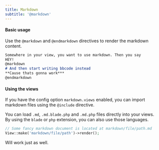 ```yaml
---
title: Markdown
subtitle: '@markdown'
---
```


#### Basic usage
Use the `@markdown` and `@endmarkdown` directives to render the markdown content.

```markdown
Somewhere in your view, you want to use markdown. Then you say
HEY!
@markdown
# And then start writing bbcode instead
**Cause thats gonna work***
@endmarkdown
```

#### Using the views
If you have the config option `markdown.views` enabled, you can import markdown files using the `@include` directive.

You can load `.md`, `.md.blade.php` and `.md.php` files directly into your views. 
By using the `blade` or `php` extension, you can also use those languages.

```php
// Some fancy markdown document is located at markdown/file/path.md
View::make('markdown/file/path')->render();
```

Will work just as well.
